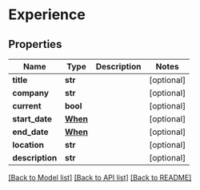 # Experience

## Properties
Name | Type | Description | Notes
------------ | ------------- | ------------- | -------------
**title** | **str** |  | [optional] 
**company** | **str** |  | [optional] 
**current** | **bool** |  | [optional] 
**start_date** | [**When**](When.md) |  | [optional] 
**end_date** | [**When**](When.md) |  | [optional] 
**location** | **str** |  | [optional] 
**description** | **str** |  | [optional] 

[[Back to Model list]](../README.md#documentation-for-models) [[Back to API list]](../README.md#documentation-for-api-endpoints) [[Back to README]](../README.md)


